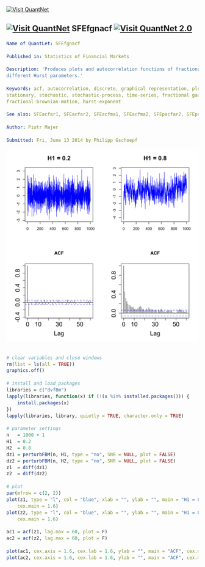 
[<img src="https://github.com/QuantLet/Styleguide-and-Validation-procedure/blob/master/pictures/banner.png" alt="Visit QuantNet">](http://quantlet.de/index.php?p=info)

## [<img src="https://github.com/QuantLet/Styleguide-and-Validation-procedure/blob/master/pictures/qloqo.png" alt="Visit QuantNet">](http://quantlet.de/) **SFEfgnacf** [<img src="https://github.com/QuantLet/Styleguide-and-Validation-procedure/blob/master/pictures/QN2.png" width="60" alt="Visit QuantNet 2.0">](http://quantlet.de/d3/ia)

```yaml
Name of QuantLet: SFEfgnacf

Published in: Statistics of Financial Markets

Description: 'Produces plots and autocorrelation functions of fractional Gaussian noise with 2
different Hurst parameters.'

Keywords: acf, autocorrelation, discrete, graphical representation, plot, process, simulation,
stationary, stochastic, stochastic-process, time-series, fractional gaussian noise,
fractional-brownian-motion, hurst-exponent

See also: SFEacfar1, SFEacfar2, SFEacfma1, SFEacfma2, SFEpacfar2, SFEpacfma2

Author: Piotr Majer

Submitted: Fri, June 13 2014 by Philipp Gschoepf
```

![Picture1](SFEfgnacf-1.png)


```r

# clear variables and close windows
rm(list = ls(all = TRUE))
graphics.off()

# install and load packages
libraries = c("dvfBm")
lapply(libraries, function(x) if (!(x %in% installed.packages())) {
    install.packages(x)
})
lapply(libraries, library, quietly = TRUE, character.only = TRUE)

# parameter settings
n   = 1000 + 1
H1  = 0.2
H2  = 0.8
dz1 = perturbFBM(n, H1, type = "no", SNR = NULL, plot = FALSE)
dz2 = perturbFBM(n, H2, type = "no", SNR = NULL, plot = FALSE)
z1  = diff(dz1)
z2  = diff(dz2)

# plot
par(mfrow = c(2, 2))
plot(z1, type = "l", col = "blue", xlab = "", ylab = "", main = "H1 = 0.2", cex.lab = 1.4, 
    cex.main = 1.6)
plot(z2, type = "l", col = "blue", xlab = "", ylab = "", main = "H1 = 0.8", cex.lab = 1.4, 
    cex.main = 1.6)

ac1 = acf(z1, lag.max = 60, plot = F)
ac2 = acf(z2, lag.max = 60, plot = F)

plot(ac1, cex.axis = 1.6, cex.lab = 1.6, ylab = "", main = "ACF", cex.main = 1.6)
plot(ac2, cex.axis = 1.6, cex.lab = 1.6, ylab = "", main = "ACF", cex.main = 1.6)


```
